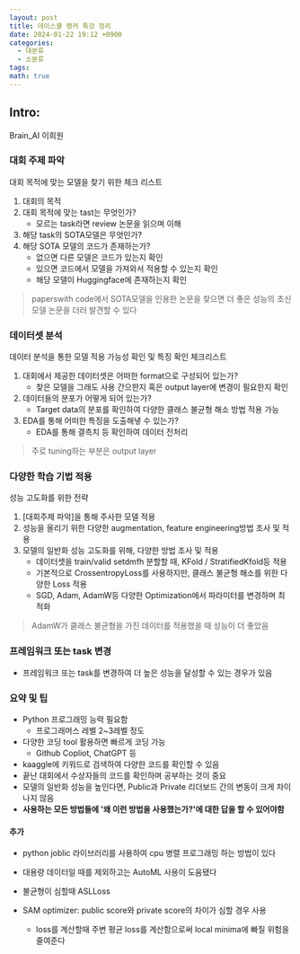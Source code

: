 ```yaml
---
layout: post
title: 데이스쿨 랭커 특강 정리
date: 2024-01-22 19:12 +0900
categories:
  - 대분류
  - 소분류
tags: 
math: true
---
```



## Intro: 

Brain_AI 이희원


### 대회 주제 파악

대회 목적에 맞는 모델을 찾기 위한 체크 리스트
1. 대회의 목적
2. 대회 목적에 맞는 tast는 무엇인가?
	- 모르는 task라면 review 논문을 읽으며 이해
3. 해당 task의 SOTA모델은 무엇인가?
4. 해당 SOTA 모델의 코드가 존재하는가?
	- 없으면 다른 모델은 코드가 있는지 확인
	- 있으면 코드에서 모델을 가져와서 적용할 수 있는지 확인
	- 해당 모델이 Huggingface에 존재하는지 확인

> paperswith code에서 SOTA모델을 인용한 논문을 찾으면 더 좋은 성능의 초신 모델 논문을 더러 발견할 수 있다

### 데이터셋 분석
데이터 분석을 통한 모델 적용 가능성 확인 및 특징 확인 체크리스트
1. 대회에서 제공한 데이터셋은 어떠한 format으로 구성되어 있는가?
	- 찾은 모델을 그래도 사용 간으한지 혹은 output layer에 변경이 필요한지 확인 
2. 데이터들의 분포가 어떻게 되어 있는가?
	- Target data의 분포를 확인하여 다양한 클래스 불균형 해소 방법 적용 가능
3. EDA를 통해 어떠한 특징을 도출해냏 수 있는가?
	- EDA를 통해 결측치 등 확인하여 데이터 전처리

> 주로 tuning하는 부분은 output layer

### 다양한 학습 기법 적용

성능 고도화를 위한 전략
1. \[대회주제 파악]을 통해 주사한 모델 적용
2. 성능을 올리기 위한 다양한 augmentation, feature engineering방법 조사 및 적용
3. 모델의 일반화 성능 고도화를 위해, 다양한 방법 조사 및 적용
	- 데이터셋을 train/valid setdmfh 분할할 때, KFold / StratifiedKfold등 적용
	- 기본적으로 CrossentropyLoss를 사용하지만, 클래스 불균형 해소를 위한 다양한 Loss 적용
	- SGD, Adam, AdamW등 다양한 Optimization에서 파라미터를 변경하며 최적화

> AdamW가 클래스 불균형을 가진 데이터를 적용했을 때 성능이 더 좋았음


### 프레임워크 또는 task 변경

- 프레임워크 또는 task를 변경하여 더 높은 성능을 달성할 수 있는 경우가 있음

### 요약 및 팁
- Python 프로그래밍 능력 필요함 
	- 프로그래머스 레벨 2~3레벨 정도 
- 다양한 코딩 tool 활용하면 빠르게 코딩 가능
	- Github Copliot, ChatGPT 등
- kaaggle에 키워드로 검색하여 다양한 코드를 확인할 수 있음
- 끝난 대회에서 수상자들의 코드를 확인하며 공부하는 것이 중요 
- 모델의 일반화 성능을 높인다면, Public과 Private 리더보드 간의 변동이 크게 차이나지 않음
- **사용하는 모든 방법들에 '왜 이런 방법을 사용했는가?'에 대한 답을 할 수 있어야함**

#### 추가
- python joblic 라이브러리를 사용하여 cpu 병렬 프로그래밍 하는 방법이 있다
- 대용량 데이터일 때를 제외하고는 AutoML 사용이 도움됐다


- 불균형이 심할때 ASLLoss 
- SAM optimizer: public score와 private score의 차이가 심할 경우 사용
	- loss를 계산할때 주변 평균 loss를 계산함으로써 local minima에 빠질 위험을 줄여준다